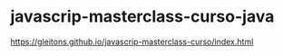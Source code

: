 # javascrip-masterclass-curso-java
https://gleitons.github.io/javascrip-masterclass-curso/index.html
